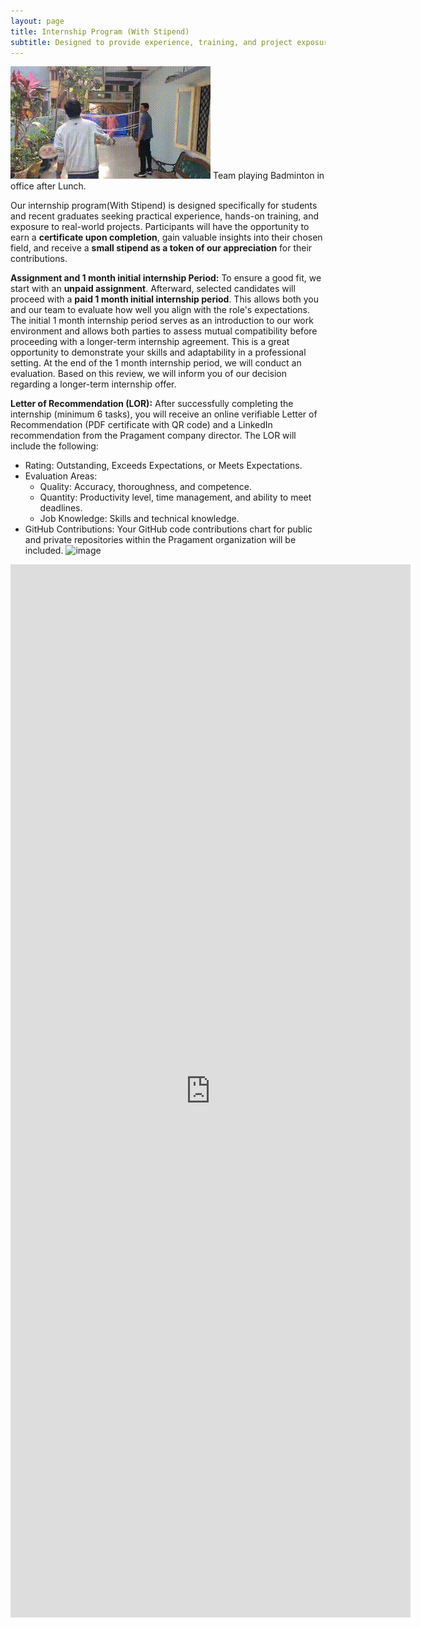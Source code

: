 ```yaml
---
layout: page
title: Internship Program (With Stipend)
subtitle: Designed to provide experience, training, and project exposure. "This is a fully paid internship. There are no costs or fees to participate—interns will be compensated for their work."
---
```

![image](/assets/uploads/pragament-office-badminton.gif)
Team playing Badminton in office after Lunch.

Our internship program(With Stipend) is designed specifically for students and recent graduates seeking practical experience, hands-on training, and exposure to real-world projects. Participants will have the opportunity to earn a **certificate upon completion**, gain valuable insights into their chosen field, and receive a **small stipend as a token of our appreciation** for their contributions.

**Assignment and 1 month initial internship Period:** To ensure a good fit, we start with an **unpaid assignment**. Afterward, selected candidates will proceed with a **paid 1 month initial internship period**. This allows both you and our team to evaluate how well you align with the role's expectations. The initial 1 month internship period serves as an introduction to our work environment and allows both parties to assess mutual compatibility before proceeding with a longer-term internship agreement. This is a great opportunity to demonstrate your skills and adaptability in a professional setting. At the end of the 1 month internship period, we will conduct an evaluation. Based on this review, we will inform you of our decision regarding a longer-term internship offer.

**Letter of Recommendation (LOR):** After successfully completing the internship (minimum 6 tasks), you will receive an online verifiable Letter of Recommendation (PDF certificate with QR code) and a LinkedIn recommendation from the Pragament company director. The LOR will include the following:
* Rating: Outstanding, Exceeds Expectations, or Meets Expectations.
* Evaluation Areas:
   - Quality: Accuracy, thoroughness, and competence.
   - Quantity: Productivity level, time management, and ability to meet deadlines.
   - Job Knowledge: Skills and technical knowledge.
* GitHub Contributions: Your GitHub code contributions chart for public and private repositories within the Pragament organization will be included. ![image](https://github.com/user-attachments/assets/569e25ea-eeeb-426c-b321-971748565358)

<iframe src="https://docs.google.com/forms/d/e/1FAIpQLSfdFwcOTdJshpehhcQPZxcEMjeEC9y3FO3LKvsINNY_2Y5kVw/viewform?embedded=true" width="640" height="1685" frameborder="0" marginheight="0" marginwidth="0">Loading…</iframe>

